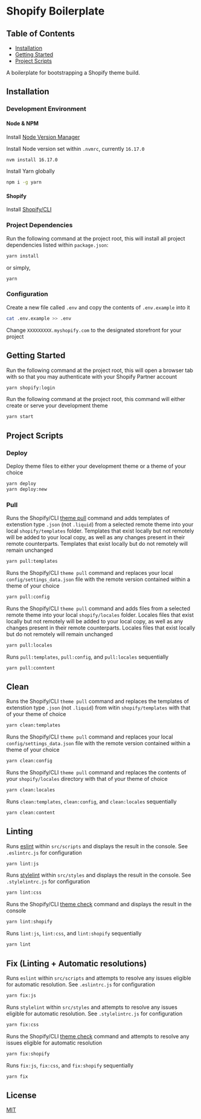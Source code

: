 # Shopify Boilerplate

## Table of Contents
- [Installation](#markdown-header-installation)
- [Getting Started](#markdown-header-getting-started)
- [Project Scripts](#markdown-header-project-scripts)

A boilerplate for bootstrapping a Shopify theme build.

## Installation

### Development Environment

#### Node & NPM

Install [Node Version Manager](https://github.com/nvm-sh/nvm#install--update-script)

Install Node version set within `.nvmrc`, currently `16.17.0`
```bash
nvm install 16.17.0
```

Install Yarn globally
```bash
npm i -g yarn
```

#### Shopify

Install [Shopify/CLI](https://shopify.dev/themes/tools/cli/installation)

### Project Dependencies

Run the following command at the project root, this will install all project dependencies listed within `package.json`:
```bash
yarn install
```

or simply,
```bash
yarn
```

### Configuration

Create a new file called `.env` and copy the contents of `.env.example` into it
```bash
cat .env.example >> .env
```

Change `XXXXXXXXX.myshopify.com` to the designated storefront for your project

## Getting Started

Run the following command at the project root, this will open a browser tab with so that you may authenticate with your Shopify Partner account
```bash
yarn shopify:login
```

Run the following command at the project root, this command will either create or serve your development theme
```bash
yarn start
```

## Project Scripts

### Deploy

Deploy theme files to either your development theme or a theme of your choice
```bash
yarn deploy
yarn deploy:new
```

### Pull

Runs the Shopify/CLI [theme pull](https://shopify.dev/themes/tools/cli/theme-commands#check) command and adds templates of extenstion type `.json` (not `.liquid`) from a selected remote theme into your local `shopify/templates` folder. Templates that exist locally but not remotely will be added to your local copy, as well as any changes present in their remote counterparts. Templates that exist locally but do not remotely will remain unchanged
```bash
yarn pull:templates
```

Runs the Shopify/CLI `theme pull` command and replaces your local `config/settings_data.json` file with the remote version contained within a theme of your choice
```bash
yarn pull:config
```

Runs the Shopify/CLI `theme pull` command and adds files from a selected remote theme into your local `shopify/locales` folder. Locales files that exist locally but not remotely will be added to your local copy, as well as any changes present in their remote counterparts. Locales files that exist locally but do not remotely will remain unchanged
```bash
yarn pull:locales
```

Runs `pull:templates`, `pull:config`, and `pull:locales` sequentially
```bash
yarn pull:conntent
```

## Clean

Runs the Shopify/CLI `theme pull` command and replaces the templates of extenstion type `.json` (not `.liquid`) from witin `shopify/templates` with that of your theme of choice
```bash
yarn clean:templates
```

Runs the Shopify/CLI `theme pull` command and replaces your local `config/settings_data.json` file with the remote version contained within a theme of your choice
```bash
yarn clean:config
```

Runs the Shopify/CLI `theme pull` command and replaces the contents of your `shopify/locales` directory with that of your theme of choice
```bash
yarn clean:locales
```

Runs `clean:templates`, `clean:config`, and `clean:locales` sequentially
```bash
yarn clean:content
```

## Linting
Runs [eslint](https://eslint.org/) within `src/scripts` and displays the result in the console. See `.eslintrc.js` for configuration
```bash
yarn lint:js
```

Runs [stylelint](https://stylelint.io/) within `src/styles` and displays the result in the console. See `.stylelintrc.js` for configuration
```bash
yarn lint:css
```

Runs the Shopify/CLI [theme check](https://shopify.dev/themes/tools/cli/theme-commands#check) command and displays the result in the console
```bash
yarn lint:shopify
```

Runs `lint:js`, `lint:css`, and `lint:shopify` sequentially
```bash
yarn lint
```

## Fix (Linting + Automatic resolutions)

Runs `eslint` within `src/scripts` and attempts to resolve any issues eligible for automatic resolution. See `.eslintrc.js` for configuration
```bash
yarn fix:js
```

Runs `stylelint` within `src/styles` and attempts to resolve any issues eligible for automatic resolution. See `.stylelintrc.js` for configuration
```bash
yarn fix:css
```

Runs the Shopify/CLI [theme check](https://shopify.dev/themes/tools/cli/theme-commands#check) command and attempts to resolve any issues eligible for automatic resolution
```bash
yarn fix:shopify
```

Runs `fix:js`, `fix:css`, and `fix:shopify` sequentially
```bash
yarn fix
```

## License
[MIT](https://choosealicense.com/licenses/mit/)
